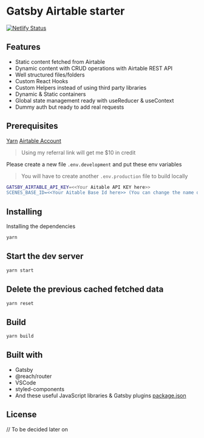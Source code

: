 # Gatsby Airtable starter

[![Netlify Status](https://api.netlify.com/api/v1/badges/2735e4a9-8d6c-47b8-b559-b2cbb8051f2b/deploy-status)](https://app.netlify.com/sites/gatsby-starter-airtable/deploys)

## Features

- Static content fetched from Airtable
- Dynamic content with CRUD operations with Airtable REST API
- Well structured files/folders
- Custom React Hooks
- Custom Helpers instead of using third party libraries
- Dynamic & Static containers
- Global state management ready with useReducer & useContext
- Dummy auth but ready to add real requests

## Prerequisites

[Yarn](https://yarnpkg.com/en/)
[Airtable Account](https://airtable.com/invite/r/HZvSWsO8)

> Using my referral link will get me \$10 in credit

Please create a new file `.env.development` and put these env variables

> You will have to create another `.env.production` file to build locally

```bash
GATSBY_AIRTABLE_API_KEY=<<Your Aitable API KEY here>>
SCENES_BASE_ID=<<Your Aitable Base Id here>> (You can change the name of this env if you wish, but make sure to change it within the code as well)
```

## Installing

Installing the dependencies

```bash
yarn
```

## Start the dev server

```bash
yarn start
```

## Delete the previous cached fetched data

```bash
yarn reset
```

## Build

```bash
yarn build
```

## Built with

- Gatsby
- @reach/router
- VSCode
- styled-components
- And these useful JavaScript libraries & Gatsby plugins [package.json](package.json)

## License

// To be decided later on